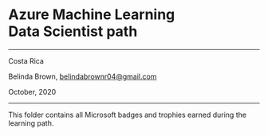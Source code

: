 # Azure Machine Learning <br> Data Scientist path

----------

Costa Rica

Belinda Brown, belindabrownr04@gmail.com

October, 2020

----------

This folder contains all Microsoft badges and trophies earned during the learning path.
